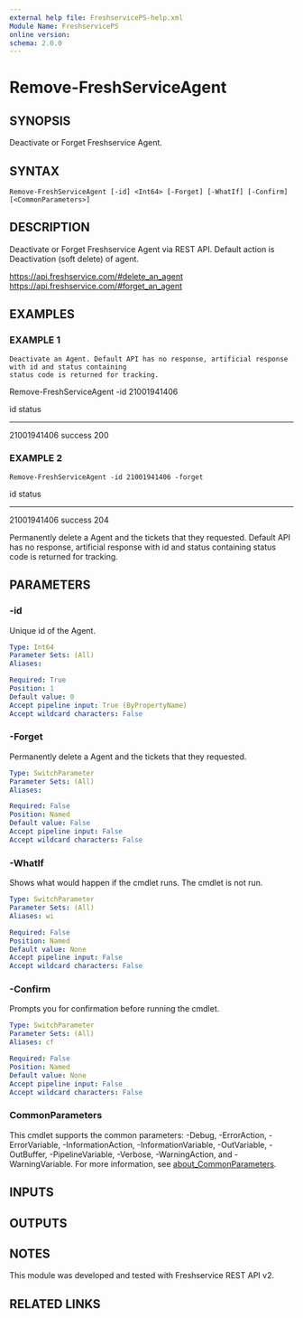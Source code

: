 ```yaml
---
external help file: FreshservicePS-help.xml
Module Name: FreshservicePS
online version:
schema: 2.0.0
---
```


# Remove-FreshServiceAgent

## SYNOPSIS
Deactivate or Forget Freshservice Agent.

## SYNTAX

```
Remove-FreshServiceAgent [-id] <Int64> [-Forget] [-WhatIf] [-Confirm] [<CommonParameters>]
```

## DESCRIPTION
Deactivate or Forget Freshservice Agent via REST API.
Default action is Deactivation (soft delete) of agent.

https://api.freshservice.com/#delete_an_agent
https://api.freshservice.com/#forget_an_agent

## EXAMPLES

### EXAMPLE 1
```
Deactivate an Agent. Default API has no response, artificial response with id and status containing
status code is returned for tracking.
```

Remove-FreshServiceAgent -id 21001941406

id status
-- ------
21001941406 success 200

### EXAMPLE 2
```
Remove-FreshServiceAgent -id 21001941406 -forget
```

id status
-- ------
21001941406 success 204

Permanently delete a Agent and the tickets that they requested.
Default API has no response, artificial response with id and status containing
status code is returned for tracking.

## PARAMETERS

### -id
Unique id of the Agent.

```yaml
Type: Int64
Parameter Sets: (All)
Aliases:

Required: True
Position: 1
Default value: 0
Accept pipeline input: True (ByPropertyName)
Accept wildcard characters: False
```

### -Forget
Permanently delete a Agent and the tickets that they requested.

```yaml
Type: SwitchParameter
Parameter Sets: (All)
Aliases:

Required: False
Position: Named
Default value: False
Accept pipeline input: False
Accept wildcard characters: False
```

### -WhatIf
Shows what would happen if the cmdlet runs.
The cmdlet is not run.

```yaml
Type: SwitchParameter
Parameter Sets: (All)
Aliases: wi

Required: False
Position: Named
Default value: None
Accept pipeline input: False
Accept wildcard characters: False
```

### -Confirm
Prompts you for confirmation before running the cmdlet.

```yaml
Type: SwitchParameter
Parameter Sets: (All)
Aliases: cf

Required: False
Position: Named
Default value: None
Accept pipeline input: False
Accept wildcard characters: False
```

### CommonParameters
This cmdlet supports the common parameters: -Debug, -ErrorAction, -ErrorVariable, -InformationAction, -InformationVariable, -OutVariable, -OutBuffer, -PipelineVariable, -Verbose, -WarningAction, and -WarningVariable. For more information, see [about_CommonParameters](http://go.microsoft.com/fwlink/?LinkID=113216).

## INPUTS

## OUTPUTS

## NOTES
This module was developed and tested with Freshservice REST API v2.

## RELATED LINKS
